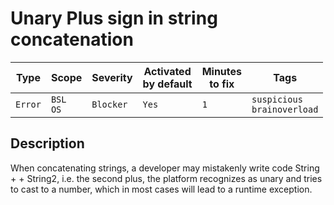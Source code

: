 # Unary Plus sign in string concatenation

Type | Scope | Severity | Activated<br>by default | Minutes<br>to fix | Tags
--- | --- | --- | --- | --- | ---
`Error` | `BSL`<br>`OS` | `Blocker` | `Yes` | `1` | `suspicious`<br>`brainoverload`

<!-- Блоки выше заполняются автоматически, не трогать -->

## Description

When concatenating strings, a developer may mistakenly write code  String + + String2, i.e. the second plus, the platform recognizes as unary and tries to cast to a number, which in most cases will lead to a runtime exception.
